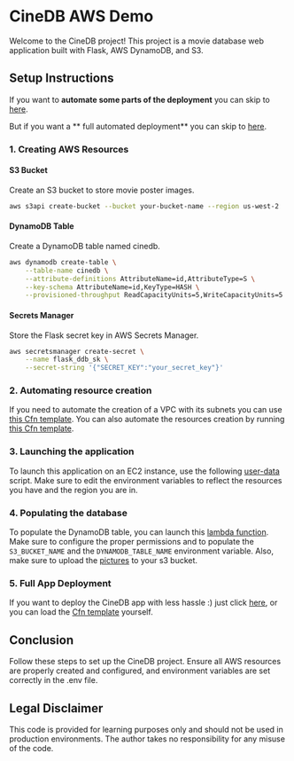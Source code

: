 # CineDB AWS Demo

Welcome to the CineDB project! This project is a movie database web application built with Flask, AWS DynamoDB, and S3.

## Setup Instructions

If you want to **automate some parts of the deployment** you can skip to [here](#2-Automating-resource-creation).

But if you want a ** full automated deployment** you can skip to [here](#5-Full-App-Deployment).

### 1. Creating AWS Resources

#### S3 Bucket
Create an S3 bucket to store movie poster images.

```sh
aws s3api create-bucket --bucket your-bucket-name --region us-west-2
```

#### DynamoDB Table
Create a DynamoDB table named cinedb.

```sh
aws dynamodb create-table \
    --table-name cinedb \
    --attribute-definitions AttributeName=id,AttributeType=S \
    --key-schema AttributeName=id,KeyType=HASH \
    --provisioned-throughput ReadCapacityUnits=5,WriteCapacityUnits=5
```

#### Secrets Manager
Store the Flask secret key in AWS Secrets Manager.

```sh
aws secretsmanager create-secret \
    --name flask_ddb_sk \
    --secret-string '{"SECRET_KEY":"your_secret_key"}'
```

### 2. Automating resource creation
If you need to automate the creation of a VPC with its subnets you can use [this Cfn template](./CfnTemplates/CfnVPC.yaml). 
You can also automate the resources creation by running [this Cfn template](./CfnTemplates/prereqCfn.yaml).

### 3. Launching the application
To launch this application on an EC2 instance, use the following [user-data](./user-data.sh) script.
Make sure to edit the environment variables to reflect the resources you have and the region you are in.


### 4. Populating the database
To populate the DynamoDB table, you can launch this [lambda function](./lambda/MovieGen.zip). Make sure to configure the proper permissions and to populate the `S3_BUCKET_NAME` and the `DYNAMODB_TABLE_NAME` environment variable.
Also, make sure to upload the [pictures](./lambda/Pictures/) to your s3 bucket. 

### 5. Full App Deployment
If you want to deploy the CineDB app with less hassle :) just click [here](https://console.aws.amazon.com/cloudformation/home#/stacks/quickcreate?templateURL=https://s3.amazonaws.com/appcomposer-8x8ubbcoecpbev91-ap-northeast-1/template-1723058158951.yaml&stackName=CineDBStack&param_VpcCidrBlock=10.0.0.0/16&param_DynamoDBTableName=cinedb&param_SecretName=flask_ddb_sk&param_InstanceType=t3.micro
), or you can load the [Cfn template](./CfnTemplates/FullAppCfn.yaml) yourself. 

## Conclusion
Follow these steps to set up the CineDB project. Ensure all AWS resources are properly created and configured, and environment variables are set correctly in the .env file.


## Legal Disclaimer

This code is provided for learning purposes only and should not be used in production environments. The author takes no responsibility for any misuse of the code.




